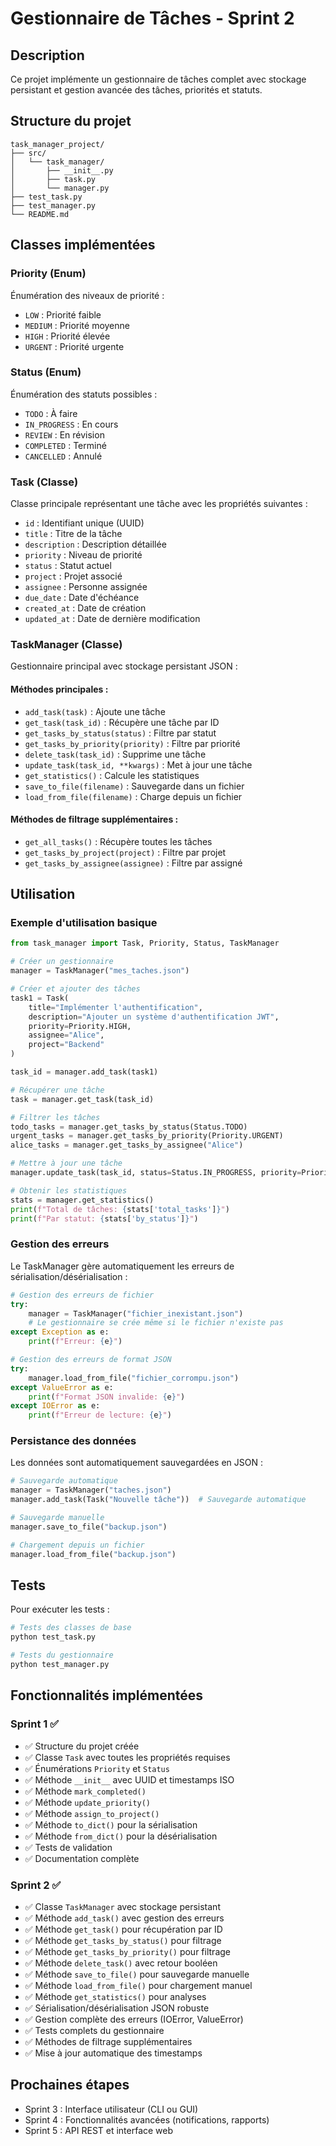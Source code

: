 # Gestionnaire de Tâches - Sprint 2

## Description

Ce projet implémente un gestionnaire de tâches complet avec stockage persistant et gestion avancée des tâches, priorités et statuts.

## Structure du projet

```
task_manager_project/
├── src/
│   └── task_manager/
│       ├── __init__.py
│       ├── task.py
│       └── manager.py
├── test_task.py
├── test_manager.py
└── README.md
```

## Classes implémentées

### Priority (Enum)
Énumération des niveaux de priorité :
- `LOW` : Priorité faible
- `MEDIUM` : Priorité moyenne
- `HIGH` : Priorité élevée
- `URGENT` : Priorité urgente

### Status (Enum)
Énumération des statuts possibles :
- `TODO` : À faire
- `IN_PROGRESS` : En cours
- `REVIEW` : En révision
- `COMPLETED` : Terminé
- `CANCELLED` : Annulé

### Task (Classe)
Classe principale représentant une tâche avec les propriétés suivantes :
- `id` : Identifiant unique (UUID)
- `title` : Titre de la tâche
- `description` : Description détaillée
- `priority` : Niveau de priorité
- `status` : Statut actuel
- `project` : Projet associé
- `assignee` : Personne assignée
- `due_date` : Date d'échéance
- `created_at` : Date de création
- `updated_at` : Date de dernière modification

### TaskManager (Classe)
Gestionnaire principal avec stockage persistant JSON :

#### Méthodes principales :
- `add_task(task)` : Ajoute une tâche
- `get_task(task_id)` : Récupère une tâche par ID
- `get_tasks_by_status(status)` : Filtre par statut
- `get_tasks_by_priority(priority)` : Filtre par priorité
- `delete_task(task_id)` : Supprime une tâche
- `update_task(task_id, **kwargs)` : Met à jour une tâche
- `get_statistics()` : Calcule les statistiques
- `save_to_file(filename)` : Sauvegarde dans un fichier
- `load_from_file(filename)` : Charge depuis un fichier

#### Méthodes de filtrage supplémentaires :
- `get_all_tasks()` : Récupère toutes les tâches
- `get_tasks_by_project(project)` : Filtre par projet
- `get_tasks_by_assignee(assignee)` : Filtre par assigné

## Utilisation

### Exemple d'utilisation basique

```python
from task_manager import Task, Priority, Status, TaskManager

# Créer un gestionnaire
manager = TaskManager("mes_taches.json")

# Créer et ajouter des tâches
task1 = Task(
    title="Implémenter l'authentification",
    description="Ajouter un système d'authentification JWT",
    priority=Priority.HIGH,
    assignee="Alice",
    project="Backend"
)

task_id = manager.add_task(task1)

# Récupérer une tâche
task = manager.get_task(task_id)

# Filtrer les tâches
todo_tasks = manager.get_tasks_by_status(Status.TODO)
urgent_tasks = manager.get_tasks_by_priority(Priority.URGENT)
alice_tasks = manager.get_tasks_by_assignee("Alice")

# Mettre à jour une tâche
manager.update_task(task_id, status=Status.IN_PROGRESS, priority=Priority.URGENT)

# Obtenir les statistiques
stats = manager.get_statistics()
print(f"Total de tâches: {stats['total_tasks']}")
print(f"Par statut: {stats['by_status']}")
```

### Gestion des erreurs

Le TaskManager gère automatiquement les erreurs de sérialisation/désérialisation :

```python
# Gestion des erreurs de fichier
try:
    manager = TaskManager("fichier_inexistant.json")
    # Le gestionnaire se crée même si le fichier n'existe pas
except Exception as e:
    print(f"Erreur: {e}")

# Gestion des erreurs de format JSON
try:
    manager.load_from_file("fichier_corrompu.json")
except ValueError as e:
    print(f"Format JSON invalide: {e}")
except IOError as e:
    print(f"Erreur de lecture: {e}")
```

### Persistance des données

Les données sont automatiquement sauvegardées en JSON :

```python
# Sauvegarde automatique
manager = TaskManager("taches.json")
manager.add_task(Task("Nouvelle tâche"))  # Sauvegarde automatique

# Sauvegarde manuelle
manager.save_to_file("backup.json")

# Chargement depuis un fichier
manager.load_from_file("backup.json")
```

## Tests

Pour exécuter les tests :

```bash
# Tests des classes de base
python test_task.py

# Tests du gestionnaire
python test_manager.py
```

## Fonctionnalités implémentées

### Sprint 1 ✅
- ✅ Structure du projet créée
- ✅ Classe `Task` avec toutes les propriétés requises
- ✅ Énumérations `Priority` et `Status`
- ✅ Méthode `__init__` avec UUID et timestamps ISO
- ✅ Méthode `mark_completed()`
- ✅ Méthode `update_priority()`
- ✅ Méthode `assign_to_project()`
- ✅ Méthode `to_dict()` pour la sérialisation
- ✅ Méthode `from_dict()` pour la désérialisation
- ✅ Tests de validation
- ✅ Documentation complète

### Sprint 2 ✅
- ✅ Classe `TaskManager` avec stockage persistant
- ✅ Méthode `add_task()` avec gestion des erreurs
- ✅ Méthode `get_task()` pour récupération par ID
- ✅ Méthode `get_tasks_by_status()` pour filtrage
- ✅ Méthode `get_tasks_by_priority()` pour filtrage
- ✅ Méthode `delete_task()` avec retour booléen
- ✅ Méthode `save_to_file()` pour sauvegarde manuelle
- ✅ Méthode `load_from_file()` pour chargement manuel
- ✅ Méthode `get_statistics()` pour analyses
- ✅ Sérialisation/désérialisation JSON robuste
- ✅ Gestion complète des erreurs (IOError, ValueError)
- ✅ Tests complets du gestionnaire
- ✅ Méthodes de filtrage supplémentaires
- ✅ Mise à jour automatique des timestamps

## Prochaines étapes

- Sprint 3 : Interface utilisateur (CLI ou GUI)
- Sprint 4 : Fonctionnalités avancées (notifications, rapports)
- Sprint 5 : API REST et interface web 